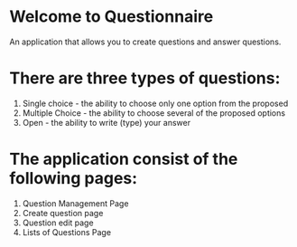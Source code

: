 # Welcome to Questionnaire

An application that allows you to create questions and answer questions.

# There are three types of questions:

1. Single choice - the ability to choose only one option from the proposed
2. Multiple Choice - the ability to choose several of the proposed options
3. Open - the ability to write (type) your answer

# The application consist of the following pages:

1. Question Management Page
2. Create question page
3. Question edit page
4. Lists of Questions Page
